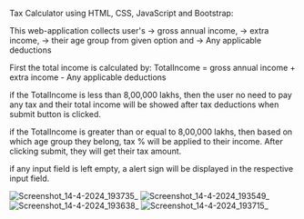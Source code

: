Tax Calculator using HTML, CSS, JavaScript and Bootstrap:

This web-application collects user's 
-> gross annual income, 
-> extra income, 
-> their age group from given option and
-> Any applicable deductions

First the total income is calculated by: 
          TotalIncome = gross annual income + extra income - Any applicable deductions

if the TotalIncome is less than 8,00,000 lakhs, then the user no need to pay any tax and their total income will be showed after tax deductions when submit button is clicked.

if the TotalIncome is greater than or equal to 8,00,000 lakhs, then based on which age group they belong, tax % will be applied to their income. After clicking submit, they will get their tax amount.

if any input field is left empty, a alert sign will be displayed in the respective input field.

![Screenshot_14-4-2024_193735_](https://github.com/suryawarrior36/tax-calculator/assets/123742774/7806a077-df9a-42a7-89fd-0d0f64ac0532)
![Screenshot_14-4-2024_193549_](https://github.com/suryawarrior36/tax-calculator/assets/123742774/267af6f4-0df3-4006-be9c-70d905f8c0b1)
![Screenshot_14-4-2024_193638_](https://github.com/suryawarrior36/tax-calculator/assets/123742774/44842e57-2d70-4127-bf13-a904ea97adb2)
![Screenshot_14-4-2024_193715_](https://github.com/suryawarrior36/tax-calculator/assets/123742774/43115086-2923-49e8-921e-addc30497c15)
